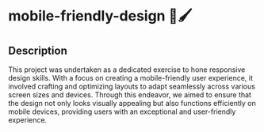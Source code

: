 # mobile-friendly-design 📱🖌️

## Description
This project was undertaken as a dedicated exercise to hone responsive design skills. With a focus on creating a mobile-friendly user experience, it involved crafting and optimizing layouts to adapt seamlessly across various screen sizes and devices. Through this endeavor, we aimed to ensure that the design not only looks visually appealing but also functions efficiently on mobile devices, providing users with an exceptional and user-friendly experience.
